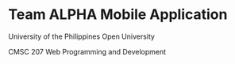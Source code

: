 # Team ALPHA Mobile Application 

University of the Philippines Open University

CMSC 207 Web Programming and Development
